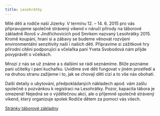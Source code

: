 ```yaml
---
title: Lesohrátky
---
```

Milé děti a rodiče naší Jizerky. V termínu
12.&nbsp;&ndash;&nbsp;14.&nbsp;6.&nbsp;2015 pro vás připravujeme společně
strávený víkend v náručí přírody na táborové základně Roroš v Jindřichovicích
pod Smrkem nazvaný Lesohrátky 2015. Kromě koupání, hraní si a zábavy se budeme
věnovat rozvíjení environmentální senzitivity naší i našich dětí. Připravíme si
zážitkové hry přírodní cítění podporující a včelařka paní Yveta Svobodová nám
přijde povyprávět o včelkách.

Mnozí z nás se už známe a s dalšími se rádi seznámíme. Blíže poznáme paní
učitelky i paní kuchařku. Uvidíme své děti fungovat v jiném prostředí a na
druhou stranu zažijeme i to, jak se chovají děti cizí a to vše nás obohatí.

Další detaily o ubytování, předpokládaných nákladech apod. vám zašlu společně s
pozvánkou k registraci na Lesohrátky. Pozor, kapacita tábora je omezená!
Nejedná se o výdělečnou akci, ale o příjemně společně strávený víkend, který
organizuje spolek Rodiče dětem za pomoci vás všech.

[Stránky táborové základny](http://ddmnmps.webnode.cz/taborova-zakladna/)
